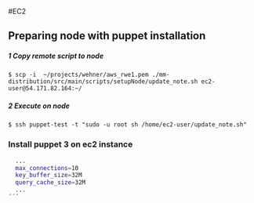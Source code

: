 #EC2

## Preparing node with puppet installation

##### 1 Copy remote script to node
    $ scp -i  ~/projects/wehner/aws_rwe1.pem ./mm-distribution/src/main/scripts/setupNode/update_note.sh ec2-user@54.171.82.164:~/

##### 2 Execute on node
    $ ssh puppet-test -t "sudo -u root sh /home/ec2-user/update_note.sh"
    
### Install puppet 3 on ec2 instance



```bash
  ...
  max_connections=10
  key_buffer_size=32M
  query_cache_size=32M
  ...
´´´